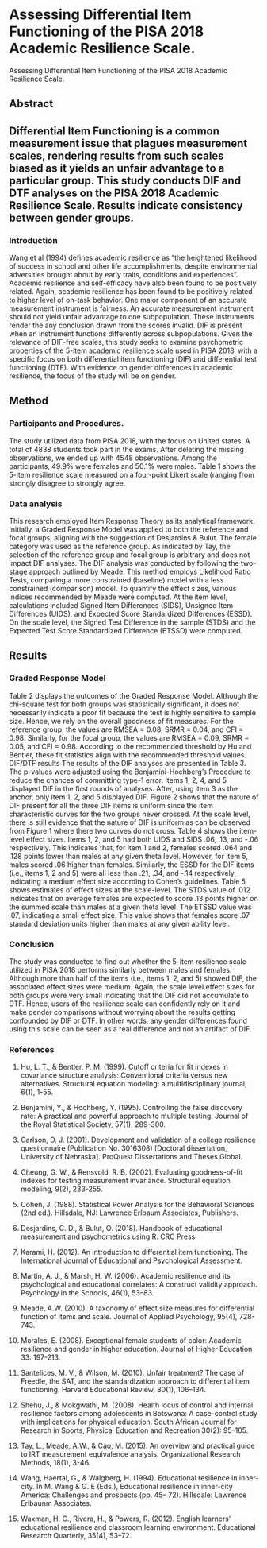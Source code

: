 # Assessing Differential Item Functioning of the PISA 2018 Academic Resilience Scale.

Assessing Differential Item Functioning of the PISA 2018 Academic Resilience Scale.

## Abstract
Differential Item Functioning is a common measurement issue that plagues measurement scales, rendering results from such scales biased as it yields an unfair advantage to a particular group. This study conducts DIF and DTF analyses on the PISA 2018 Academic Resilience Scale. Results indicate consistency between gender groups. 
--- 

### Introduction
Wang et al (1994) defines academic resilience as “the heightened likelihood of success in school and other life accomplishments, despite environmental adversities brought about by early traits, conditions and experiences”. Academic resilience and self-efficacy have also been found to be positively related. Again, academic resilience has been found to be positively related to higher level of on-task behavior.
One major component of an accurate measurement instrument is fairness. An accurate measurement instrument should not yield unfair advantage to one subpopulation. These instruments render the any conclusion drawn from the scores invalid. DIF is present when an instrument functions differently across subpopulations. Given the relevance of DIF-free scales, this study seeks to examine psychometric properties of the 5-item academic resilience scale used in PISA 2018. with a specific focus on both differential item functioning (DIF) and differential test functioning (DTF). With evidence on gender differences in academic resilience, the focus of the study will be on gender.

##  Method

### Participants and Procedures. 
The study utilized data from PISA 2018, with the focus on United states. A total of 4838 students took part in the exams. After deleting the missing observations, we ended up with 4548 observations. Among the participants, 49.9% were females and 50.1% were males. Table 1 shows the 5-item resilience scale measured on a four-point Likert scale (ranging from strongly disagree to strongly agree.  
### Data analysis
This research employed Item Response Theory as its analytical framework. Initially, a Graded Response Model was applied to both the reference and focal groups, aligning with the suggestion of Desjardins & Bulut. The female category was used as the reference group.  As indicated by Tay, the selection of the reference group and focal group is arbitrary and does not impact DIF analyses. The DIF analysis was conducted by following the two-stage approach outlined by Meade. This method employs Likelihood Ratio Tests, comparing a more constrained (baseline) model with a less constrained (comparison) model. To quantify the effect sizes, various indices recommended by Meade were computed. At the item level, calculations included Signed Item Differences (SIDS), Unsigned Item Differences (UIDS), and Expected Score Standardized Differences (ESSD). On the scale level, the Signed Test Difference in the sample (STDS) and the Expected Test Score Standardized Difference (ETSSD) were computed.

## Results

### Graded Response Model

Table 2 displays the outcomes of the Graded Response Model. Although the chi-square test for both groups was statistically significant, it does not necessarily indicate a poor fit because the test is highly sensitive to sample size. Hence, we rely on the overall goodness of fit measures. For the reference group, the values are RMSEA = 0.08, SRMR = 0.04, and CFI = 0.98. Similarly, for the focal group, the values are RMSEA = 0.09, SRMR = 0.05, and CFI = 0.98. According to the recommended threshold by Hu and Bentler, these fit statistics align with the recommended threshold values. 
DIF/DTF results 
The results of the DIF analyses are presented in Table 3. The p-values were adjusted using the Benjamini-Hochberg’s Procedure to reduce the chances of committing type-1 error. Items 1, 2, 4, and 5 displayed DIF in the first rounds of analyses. After, using item 3 as the anchor, only item 1, 2, and 5 displayed DIF. Figure 2 shows that the nature of DIF present for all the three DIF items is uniform since the item characteristic curves for the two groups never crossed. At the scale level, there is still evidence that the nature of DIF is uniform as can be observed from Figure 1 where there two curves do not cross.
Table 4 shows the item-level effect sizes. Items 1, 2, and 5 had both UIDS and SIDS .06, .13, and -.06 respectively. This indicates that, for item 1 and 2, females scored .064 and .128 points lower than males at any given theta level. However, for item 5, males scored .06 higher than females. Similarly, the ESSD for the DIF items (i.e., items 1, 2 and 5) were all less than .21, .34, and -.14 respectively, indicating a medium effect size according to Cohen’s guidelines. Table 5 shows estimates of effect sizes at the scale-level. The STDS value of .012 indicates that on average females are expected to score .13 points higher on the summed scale than males at a given theta level. The ETSSD value was .07, indicating a small effect size. This value shows that females score .07 standard deviation units higher than males at any given ability level. 

### Conclusion
The study was conducted to find out whether the 5-item resilience scale utilized in PISA 2018 performs similarly between males and females. Although more than half of the items (i.e., items 1, 2, and 5) showed DIF, the associated effect sizes were medium. Again, the scale level effect sizes for both groups were very small indicating that the DIF did not accumulate to DTF. Hence, users of the resilience scale can confidently rely on it and make gender comparisons without worrying about the results getting confounded by DIF or DTF. In other words, any gender differences found using this scale can be seen as a real difference and not an artifact of DIF.

### References

1. Hu, L. T., & Bentler, P. M. (1999). Cutoff criteria for fit indexes in covariance structure analysis: 
	Conventional criteria versus new alternatives. Structural equation modeling: a 
	multidisciplinary journal, 6(1), 1-55.

2. Benjamini, Y., & Hochberg, Y. (1995). Controlling the false discovery rate: A practical and 
	powerful approach to multiple testing. Journal of the Royal Statistical Society, 57(1), 
	289-300.

3. Carlson, D. J. (2001). Development and validation of a college resilience questionnaire 
	(Publication No. 3016308) [Doctoral dissertation, University of Nebraska]. ProQuest 
	Dissertations and Theses Global.

4. Cheung, G. W., & Rensvold, R. B. (2002). Evaluating goodness-of-fit indexes for testing 
	measurement invariance. Structural equation modeling, 9(2), 233-255.

5. Cohen, J. (1988). Statistical Power Analysis for the Behavioral Sciences (2nd ed.). Hillsdale, NJ: 
	Lawrence Erlbaum Associates, Publishers.

6. Desjardins, C. D., & Bulut, O. (2018). Handbook of educational measurement and 
psychometrics using R. CRC Press.

7. Karami, H. (2012). An introduction to differential item functioning. The International Journal of 
	Educational and Psychological Assessment.

8. Martin, A. J., & Marsh, H. W. (2006). Academic resilience and its psychological and educational 
	correlates: A construct validity approach. Psychology in the Schools, 46(1), 53–83. 

9. Meade, A.W. (2010). A taxonomy of effect size measures for differential function of items and
	scale. Journal of Applied Psychology, 95(4), 728-743.

10. Morales, E. (2008). Exceptional female students of color: Academic resilience and gender in 
	higher education. Journal of Higher Education 33: 197-213.

11. Santelices, M. V., & Wilson, M. (2010). Unfair treatment? The case of Freedle, the SAT, and the 
	standardization approach to differential item functioning. Harvard Educational Review, 
	80(1), 106–134.

12. Shehu, J., & Mokgwathi, M. (2008). Health locus of control and internal resilience factors 
	among adolescents in Botswana: A case-control study with implications for physical 
	education. South African Journal for Research in Sports, Physical Education and 
	Recreation 30(2): 95-105.

13. Tay, L., Meade, A.W., & Cao, M. (2015). An overview and practical guide to IRT measurement 
	equivalence analysis. Organizational Research Methods, 18(1), 3-46.

14. Wang, Haertal, G., & Walgberg, H. (1994). Educational resilience in inner-city. In M. Wang & G. 
	E (Eds.), Educational resilience in inner-city America: Challenges and prospects (pp. 45–
	72). Hillsdale: Lawrence Erlbaunm Associates.

15. Waxman, H. C., Rivera, H., & Powers, R. (2012). English learners’ educational resilience and 
	classroom learning environment. Educational Research Quarterly, 35(4), 53–72.




